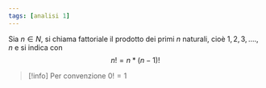 ```yaml
---
tags: [analisi 1]
---
```

Sia $n \in N$, si chiama fattoriale il prodotto dei primi $n$ naturali, cioè $1,2,3,....,n$ e si indica con $$n! = n *(n-1)!$$
>[!info]
>Per convenzione $0! = 1$


